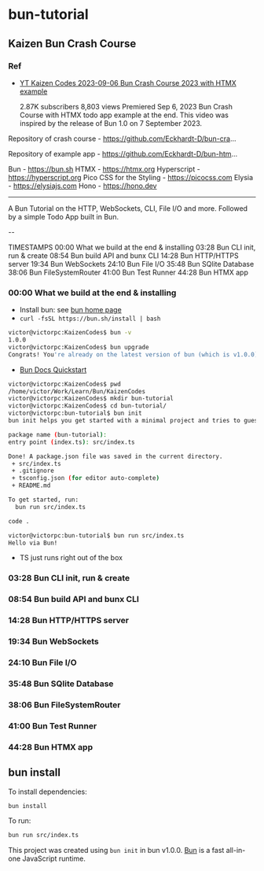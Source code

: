 # bun-tutorial

## Kaizen Bun Crash Course

### Ref

- [YT Kaizen Codes 2023-09-06 Bun Crash Course 2023 with HTMX example](https://www.youtube.com/watch?v=zNE5H6nOeCI)

  2.87K subscribers
  8,803 views Premiered Sep 6, 2023
  Bun Crash Course with HTMX todo app example at the end. This video was inspired by the release of Bun 1.0 on 7 September 2023.

Repository of crash course - https://github.com/Eckhardt-D/bun-cra...

Repository of example app - https://github.com/Eckhardt-D/bun-htm...

Bun - https://bun.sh
HTMX - https://htmx.org
Hyperscript - https://hyperscript.org
Pico CSS for the Styling - https://picocss.com
Elysia - https://elysiajs.com
Hono - https://hono.dev

---

A Bun Tutorial on the HTTP, WebSockets, CLI, File I/O and more. Followed by a simple Todo App built in Bun.

--

TIMESTAMPS
00:00 What we build at the end & installing
03:28 Bun CLI init, run & create
08:54 Bun build API and bunx CLI
14:28 Bun HTTP/HTTPS server
19:34 Bun WebSockets
24:10 Bun File I/O
35:48 Bun SQlite Database
38:06 Bun FileSystemRouter
41:00 Bun Test Runner
44:28 Bun HTMX app

### 00:00 What we build at the end & installing

- Install bun: see [bun home page](https://bun.sh/)
- `curl -fsSL https://bun.sh/install | bash`

```bash
victor@victorpc:KaizenCodes$ bun -v
1.0.0
victor@victorpc:KaizenCodes$ bun upgrade
Congrats! You're already on the latest version of bun (which is v1.0.0)
```

- [Bun Docs Quickstart](https://bun.sh/docs/quickstart)

```bash
victor@victorpc:KaizenCodes$ pwd
/home/victor/Work/Learn/Bun/KaizenCodes
victor@victorpc:KaizenCodes$ mkdir bun-tutorial
victor@victorpc:KaizenCodes$ cd bun-tutorial/
victor@victorpc:bun-tutorial$ bun init
bun init helps you get started with a minimal project and tries to guess sensible defaults. Press ^C anytime to quit

package name (bun-tutorial):
entry point (index.ts): src/index.ts

Done! A package.json file was saved in the current directory.
 + src/index.ts
 + .gitignore
 + tsconfig.json (for editor auto-complete)
 + README.md

To get started, run:
  bun run src/index.ts

code .

victor@victorpc:bun-tutorial$ bun run src/index.ts
Hello via Bun!
```

- TS just runs right out of the box

### 03:28 Bun CLI init, run & create

### 08:54 Bun build API and bunx CLI

### 14:28 Bun HTTP/HTTPS server

### 19:34 Bun WebSockets

### 24:10 Bun File I/O

### 35:48 Bun SQlite Database

### 38:06 Bun FileSystemRouter

### 41:00 Bun Test Runner

### 44:28 Bun HTMX app

## bun install

To install dependencies:

```bash
bun install
```

To run:

```bash
bun run src/index.ts
```

This project was created using `bun init` in bun v1.0.0. [Bun](https://bun.sh) is a fast all-in-one JavaScript runtime.

